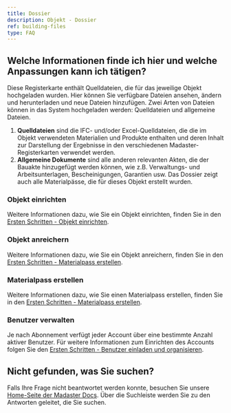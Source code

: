 ```yaml
---
title: Dossier
description: Objekt - Dossier
ref: building-files
type: FAQ
---
```


## Welche Informationen finde ich hier und welche Anpassungen kann ich tätigen?
Diese Registerkarte enthält Quelldateien, die für das jeweilige Objekt hochgeladen wurden. Hier können Sie verfügbare Dateien ansehen, ändern und herunterladen und neue Dateien hinzufügen. Zwei Arten von Dateien können in das System hochgeladen werden: Quelldateien und allgemeine Dateien.

1. **Quelldateien** sind die IFC- und/oder Excel-Quelldateien, die die im Objekt verwendeten Materialien und Produkte enthalten und deren Inhalt zur Darstellung der Ergebnisse in den verschiedenen Madaster-Registerkarten verwendet werden.
2. **Allgemeine Dokumente** sind alle anderen relevanten Akten, die der Bauakte hinzugefügt werden können, wie z.B. Verwaltungs- und Arbeitsunterlagen, Bescheinigungen, Garantien usw. Das Dossier zeigt auch alle Materialpässe, die für dieses Objekt erstellt wurden.

### Objekt einrichten
Weitere Informationen dazu, wie Sie ein Objekt einrichten, finden Sie in den <a href="/ch/de/get-started/set-up-objects.html" target="_blank">Ersten Schritten - Objekt einrichten</a>.

### Objekt anreichern
Weitere Informationen dazu, wie Sie ein Objekt anreichern, finden Sie in den <a href="/ch/de/get-started/enrich-objects-with-material-and-product-databases.html" target="_blank">Ersten Schritten - Materialpass erstellen</a>.

### Materialpass erstellen
Weitere Informationen dazu, wie Sie einen Materialpass erstellen, finden Sie in den <a href="/ch/de/get-started/create-material-passports" target="_blank">Ersten Schritten - Materialpass erstellen</a>.

### Benutzer verwalten
Je nach Abonnement verfügt jeder Account über eine bestimmte Anzahl aktiver Benutzer. 
Für weitere Informationen zum Einrichten des Accounts folgen Sie den <a href="/ch/de/get-started/set-up-your-account#benutzer-einladen-und-organisieren" target="_blank">Ersten Schritten - Benutzer einladen und organisieren</a>.

## Nicht gefunden, was Sie suchen?
Falls Ihre Frage nicht beantwortet werden konnte, besuchen Sie unsere <a href="/ch/de/" target="_blank">Home-Seite der Madaster Docs</a>. Über die Suchleiste werden Sie zu den Antworten geleitet, die Sie suchen.